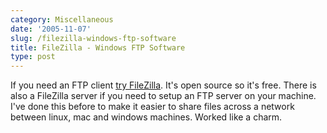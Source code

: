 ```yaml
---
category: Miscellaneous
date: '2005-11-07'
slug: /filezilla-windows-ftp-software
title: FileZilla - Windows FTP Software
type: post
---
```



If you need an FTP client [try FileZilla](http://filezilla.sourceforge.net/). 
It's open source so it's free. There is also a FileZilla server if you need
to setup an FTP server on your machine. I've done this before to
make it easier to share files across a network between linux, mac
and windows machines. Worked like a charm.